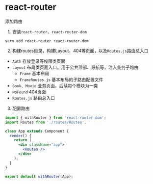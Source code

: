 # react-router
添加路由

1. 安装`react-router`、`react-router-dom`
```
yarn add react-router react-router-dom
```
2. 构建routes目录，构建Layout、404等页面，以及`Routes.js`路由总入口
  - `Auth` 存放登录等权限类页面
  - `Layout` 布局类页面入口，用于公共顶部、导航等，注入业务子路由
    - `Frame` 基本布局
    - `FrameRoutes.js` 基本布局的子路由配置文件
  - `Book`、`Movie` 业务页面，后续每个模块为一类
  - `NoFound` 404页面
  - `Routes.js` 路由总入口
3. 配置路由
```jsx
import { withRouter } from 'react-router-dom';
import Routes from './routes/Routes';

class App extends Component {
  render() {
    return (
      <div className="app">
        <Routes />
      </div>
    );
  }
}

export default withRouter(App);
```
